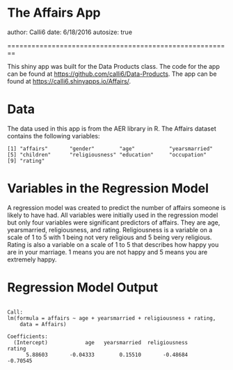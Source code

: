 The Affairs App
========================================================
author: Calli6
date: 6/18/2016
autosize: true

========================================================

This shiny app was built for the Data Products class.  The code for the app can be found at <https://github.com/calli6/Data-Products>.  The app can be found at <https://calli6.shinyapps.io/Affairs/>.  


Data
========================================================

The data used in this app is from the AER library in R.  The Affairs dataset contains the following variables:

```
[1] "affairs"       "gender"        "age"           "yearsmarried" 
[5] "children"      "religiousness" "education"     "occupation"   
[9] "rating"       
```

Variables in the Regression Model
========================================================

A regression model was created to predict the number of affairs someone is likely to have had.  All variables were initially used in the regression model but only four variables were significant predictors of affairs. They are age, yearsmarried, religiousness, and rating. Religiousness is a variable on a scale of 1 to 5 with 1 being not very religious and 5 being very religious.  Rating is also a variable on a scale of 1 to 5 that describes how happy you are in your marriage.  1 means you are not happy and 5 means you are extremely happy. 

Regression Model Output
========================================================

```

Call:
lm(formula = affairs ~ age + yearsmarried + religiousness + rating, 
    data = Affairs)

Coefficients:
  (Intercept)            age   yearsmarried  religiousness         rating  
      5.88603       -0.04333        0.15510       -0.48684       -0.70545  
```
